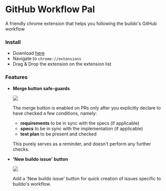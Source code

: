 # GitHub Workflow Pal
A friendly chrome extension that helps you following the buildo's GitHub workflow



### Install
- Download [here](https://github.com/buildo/github-workflow-pal/releases/download/v0.3.0/github-workflow-pal.crx)
- Navigate to `chrome://extensions`
- Drag & Drop the extension on the extension list

### Features

- **Merge button safe-guards**

  ![](https://cloud.githubusercontent.com/assets/691940/10787819/b2738a22-7d73-11e5-9824-cf0777be7b1d.png)

    The merge button is enabled on PRs only after you explicitly declare to have checked a few conditions, namely:
    - **requirements** to be in sync with the specs (if applicable)
    - **specs** to be in sync with the implementation (if applicable)
    - **test plan** to be present and checked

    This purely serves as a reminder, and doesn't perform any further checks.

- **'New buildo issue' button**

  ![](https://cloud.githubusercontent.com/assets/691940/12094956/ff4cc034-b30b-11e5-940c-56cc3ea7e27c.png)

  Add a 'New buildo issue' button for quick creation of issues specific to buildo's workflow.
